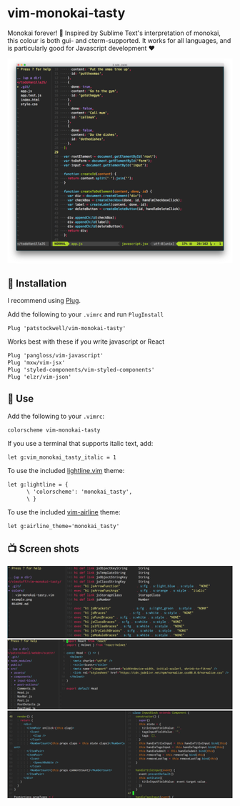 # vim-monokai-tasty

Monokai forever! :tada: Inspired by Sublime Text's interpretation of monokai, this colour is both gui- and cterm-supported.
It works for all languages, and is particularly good for Javascript development :heart:

![](./images/exampleTop.png)

## :electric_plug: Installation

I recommend using [Plug](https://github.com/junegunn/vim-plug).

Add the following to your `.vimrc` and run `PlugInstall`

```vim
Plug 'patstockwell/vim-monokai-tasty'
```

Works best with these if you write javascript or React
```vim
Plug 'pangloss/vim-javascript'
Plug 'mxw/vim-jsx'
Plug 'styled-components/vim-styled-components'
Plug 'elzr/vim-json'
```

## :wolf: Use

Add the following to your `.vimrc`:
```vim
colorscheme vim-monokai-tasty
```

If you use a terminal that supports italic text, add:
```vim
let g:vim_monokai_tasty_italic = 1
```

To use the included [lightline.vim](https://github.com/itchyny/lightline.vim) theme:
```vim
let g:lightline = {
      \ 'colorscheme': 'monokai_tasty',
      \ }
```

To use the included [vim-airline](https://github.com/vim-airline/vim-airline) theme:
```vim
let g:airline_theme='monokai_tasty'
```

## :tv: Screen shots

![](./images/example1.png)
![](./images/example2.png)
![](./images/example3.png)

